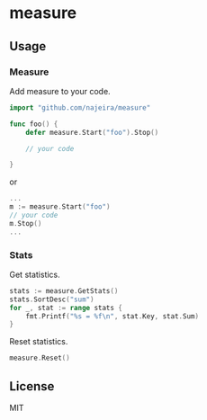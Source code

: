 # measure

## Usage

### Measure

Add measure to your code.

```go
import "github.com/najeira/measure"

func foo() {
    defer measure.Start("foo").Stop()

    // your code

}
```

or

```go
...
m := measure.Start("foo")
// your code
m.Stop()
...
```

### Stats

Get statistics.

```go
stats := measure.GetStats()
stats.SortDesc("sum")
for _, stat := range stats {
    fmt.Printf("%s = %f\n", stat.Key, stat.Sum)
}
```

Reset statistics.

```go
measure.Reset()
```

## License

MIT

